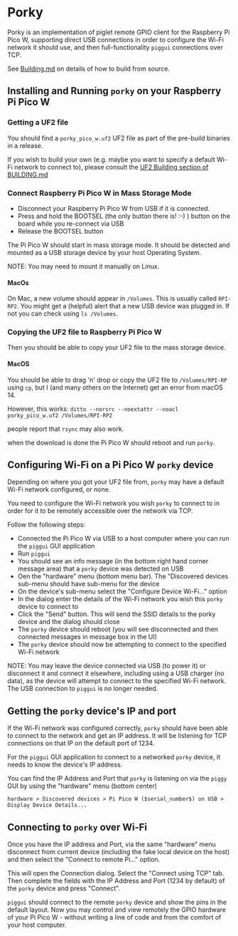# Porky

Porky is an implementation of piglet remote GPIO client for the Raspberry Pi Pico W, supporting direct USB
connections in order to configure the Wi-Fi network it should use, and then full-functionality `piggui` connections
over TCP.

See [Building.md](BUILDING.md) on details of how to build from source.

## Installing and Running `porky` on your Raspberry Pi Pico W

### Getting a UF2 file

You should find a `porky_pico_w.uf2` UF2 file as part of the pre-build binaries in a release.

If you wish to build your own (e.g. maybe you want to specify a default Wi-Fi network to connect to), please consult
the [UF2 Building section of BUILDING.md](BUILDING.md#creating-a-uf2-file)

### Connect Raspberry Pi Pico W in Mass Storage Mode

- Disconnect your Raspberry Pi Pico W from USB if it is connected.
- Press and hold the BOOTSEL (the only button there is! :-) ) button on the board while you re-connect via USB
- Release the BOOTSEL button

The Pi Pico W should start in mass storage mode. It should be detected and mounted as a USB storage device by your host
Operating System.

NOTE: You may need to mount it manually on Linux.

#### MacOs

On Mac, a new volume should appear in `/Volumes`. This is usually called `RPI-RP2`.
You might get a (helpful) alert that a new USB device was plugged in.
If not you can check using `ls /Volumes`.

### Copying the UF2 file to Raspberry Pi Pico W

Then you should be able to copy your UF2 file to the mass storage device.

#### MacOS

You should be able to drag 'n' drop or copy the UF2 file to `/Volumes/RPI-RP` using `cp`,
but I (and many others on the Internet) get an error from macOS 14.

However, this works:
`ditto --norsrc --noextattr --noacl porky_pico_w.uf2 /Volumes/RPI-RP2`

people report that `rsync` may also work.

when the download is done the Pi Pico W should reboot and run `porky`.

## Configuring Wi-Fi on a Pi Pico W `porky` device

Depending on where you got your UF2 file from, `porky` may have a default Wi-Fi network configured, or none.

You need to configure the Wi-Fi network you wish `porky` to connect to in order for it to be remotely accessible
over the network via TCP.

Follow the following steps:

- Connected the Pi Pico W via USB to a host computer where you can run the `piggui` GUI application
- Run `piggui`
- You should see an info message (in the bottom right hand corner message area) that a `porky` device was detected on
  USB
- Oen the "hardware" menu (bottom menu bar). The "Discovered devices sub-menu should have sub-menu for the device
- On the device's sub-menu select the "Configure Device Wi-Fi..." option
- In the dialog enter the details of the Wi-Fi network you wish this `porky` device to connect to
- Click the "Send" button. This will send the SSID details to the porky device and the dialog should close
- The `porky` device should reboot (you will see disconnected and then connected messages in message box in the UI)
- The `porky` device should now be attempting to connect to the specified Wi-Fi network

NOTE: You may leave the device connected via USB (to power it) or disconnect it and connect it elsewhere, including
using a USB charger (no data), as the device will attempt to connect to the specified Wi-Fi network.
The USB connection to `piggui` is no longer needed.

## Getting the `porky` device's IP and port

If the Wi-Fi network was configured correctly, `porky` should have been able to connect to the network and get an
IP address. It will be listening for TCP connections on that IP on the default port of 1234.

For the `piggui` GUI application to connect to a networked `porky` device, it needs to know the device's
IP address.

You can find the IP Address and Port that `porky` is listening on via the `piggy` GUI by using the "hardware" menu
(bottom center)

```
hardware > Discovered devices > Pi Pico W ($serial_number$) on USB > Display Device Details...
```

## Connecting to `porky` over Wi-Fi

Once you have the IP address and Port, via the same "hardware" menu disconnect from current device
(including the fake local device on the host) and then select the "Connect to remote Pi..." option.

This will open the Connection dialog. Select the "Connect using TCP" tab. Then complete the fields with the IP Address
and Port (1234 by default) of the `porky` device and press "Connect".

`piggui` should connect to the remote `porky` device and show the pins in the default layout. Now you may control and
view remotely the GPIO hardware of your Pi Pico W - without writing a line of code and from the comfort of your
host computer.